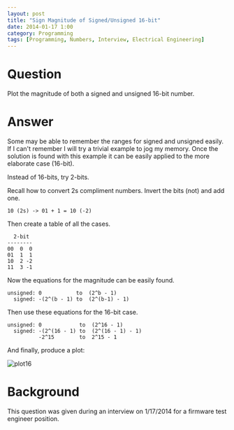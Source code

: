 ```yaml
---
layout: post
title: "Sign Magnitude of Signed/Unsigned 16-bit"
date: 2014-01-17 1:00
category: Programming
tags: [Programming, Numbers, Interview, Electrical Engineering]
---
```


# Question

Plot the magnitude of both a signed and unsigned 16-bit number.

# Answer

Some may be able to remember the ranges for signed and unsigned easily.
If I can't remember I will try a trivial example to jog my memory.
Once the solution is found with this example it can be easily
applied to the more elaborate case (16-bit).

Instead of 16-bits, try 2-bits.

Recall how to convert 2s compliment numbers.
Invert the bits (not) and add one.

    10 (2s) -> 01 + 1 = 10 (-2)

Then create a table of all the cases.

      2-bit
    --------
    00  0  0
    01  1  1
    10  2 -2
    11  3 -1

Now the equations for the magnitude can be easily found.

    unsigned: 0           to  (2^b - 1)
      signed: -(2^(b - 1) to  (2^(b-1) - 1)

Then use these equations for the 16-bit case.

    unsigned: 0            to  (2^16 - 1)
      signed: -(2^(16 - 1) to  (2^(16 - 1) - 1)
              -2^15        to  2^15 - 1

And finally, produce a plot:

![plot16]({{site.url}}/images/plot16.svg)

# Background

This question was given during an interview on 1/17/2014 for
a firmware test engineer position.
